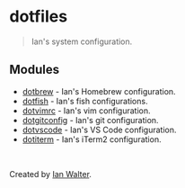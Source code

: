 # dotfiles
> Ian's system configuration.

## Modules
* [dotbrew](https://github.com/ianwalter/dotbrew) - Ian's Homebrew
  configuration.
* [dotfish](https://github.com/ianwalter/dotfish) - Ian's fish configurations.
* [dotvimrc](https://github.com/ianwalter/dotvimrc) - Ian's vim configuration.
* [dotgitconfig](https://github.com/ianwalter/dotgitconfig) - Ian's git
  configuration.
* [dotvscode](https://github.com/ianwalter/dotvscode) - Ian's VS Code
  configuration.
* [dotiterm](https://github.com/ianwalter/dotiterm) - Ian's iTerm2
  configuration.

&nbsp;

Created by [Ian Walter](http://iankwalter.com).

